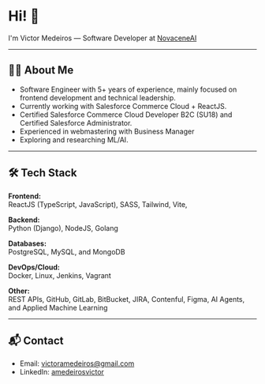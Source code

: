 # Hi! 👋

I'm Victor Medeiros — Software Developer at [NovaceneAI](https://novacene.ai/)

---

## 👨‍💻 About Me

- Software Engineer with 5+ years of experience, mainly focused on frontend development and technical leadership.
- Currently working with Salesforce Commerce Cloud + ReactJS.
- Certified Salesforce Commerce Cloud Developer B2C (SU18) and Certified Salesforce Administrator.
- Experienced in webmastering with Business Manager
- Exploring and researching ML/AI.

---

## 🛠 Tech Stack

**Frontend:**  
ReactJS (TypeScript, JavaScript), SASS, Tailwind, Vite, 

**Backend:**  
Python (Django), NodeJS, Golang

**Databases:**  
PostgreSQL, MySQL, and MongoDB

**DevOps/Cloud:**  
Docker, Linux, Jenkins, Vagrant

**Other:**  
REST APIs, GitHub, GitLab, BitBucket, JIRA, Contenful, Figma, AI Agents, and Applied Machine Learning

---

## 📬 Contact

- Email: victoramedeiros@gmail.com
- LinkedIn: [amedeirosvictor](https://www.linkedin.com/in/amedeirosvictor/)
  
